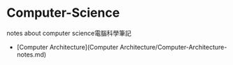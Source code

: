 # Computer-Science
notes about computer science電腦科學筆記

* [Computer Architecture](Computer Architecture/Computer-Architecture-notes.md)
